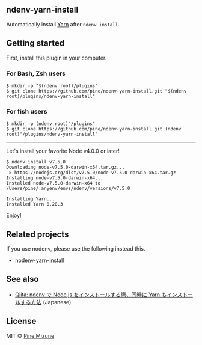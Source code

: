 ndenv-yarn-install
------------------

Automatically install [Yarn](https://github.com/yarnpkg/yarn) after `ndenv install`.

## Getting started
First, install this plugin in your computer.

### For Bash, Zsh users

```
$ mkdir -p "$(ndenv root)/plugins"
$ git clone https://github.com/pine/ndenv-yarn-install.git "$(ndenv root)/plugins/ndenv-yarn-install"
```

### For fish users

```
$ mkdir -p (ndenv root)"/plugins"
$ git clone https://github.com/pine/ndenv-yarn-install.git (ndenv root)"/plugins/ndenv-yarn-install"
```

---

Let's install your favorite Node v4.0.0 or later!

```
$ ndenv install v7.5.0
Downloading node-v7.5.0-darwin-x64.tar.gz...
-> https://nodejs.org/dist/v7.5.0/node-v7.5.0-darwin-x64.tar.gz
Installing node-v7.5.0-darwin-x64...
Installed node-v7.5.0-darwin-x64 to /Users/pine/.anyenv/envs/ndenv/versions/v7.5.0

Installing Yarn...
Installed Yarn 0.20.3
```

Enjoy!

## Related projects
If you use nodenv, please use the following instead this.

- [nodenv-yarn-install](https://github.com/pine/nodenv-yarn-install)

## See also
- [Qiita: ndenv で Node.js をインストールする際、同時に Yarn もインストールする方法](http://qiita.com/pine613/items/d758aede73e388c7b57a) (Japanese)

## License
MIT &copy; <a href="https://profile.pine.moe">Pine Mizune</a>
